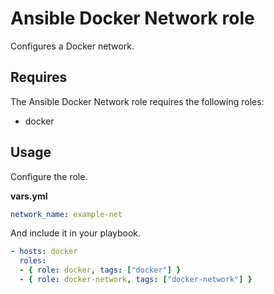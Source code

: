 # Ansible Docker Network role

Configures a Docker network.

## Requires

The Ansible Docker Network role requires the following roles:

* docker

## Usage

Configure the role.

**vars.yml**

```yml
network_name: example-net
````

And include it in your playbook.

```yml
- hosts: docker
  roles:
  - { role: docker, tags: ["docker"] }
  - { role: docker-network, tags: ["docker-network"] }
```